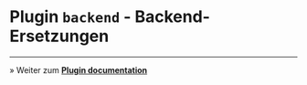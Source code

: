 # Plugin `backend` - Backend-Ersetzungen





---

&raquo; Weiter zum **[Plugin documentation](plugin_documentation.md)**

